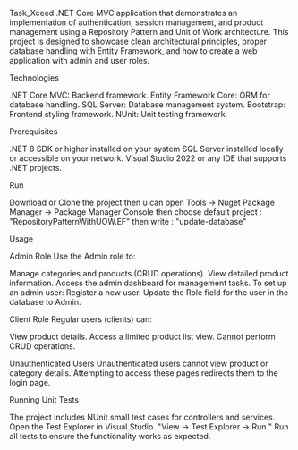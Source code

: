 Task_Xceed
.NET Core MVC application that demonstrates an implementation of authentication, session management, and product management using a Repository Pattern and Unit of Work architecture.
This project is designed to showcase clean architectural principles, proper database handling with Entity Framework, and how to create a web application with admin and user roles.




Technologies

.NET Core MVC: Backend framework.
Entity Framework Core: ORM for database handling.
SQL Server: Database management system.
Bootstrap: Frontend styling framework.
NUnit: Unit testing framework.




Prerequisites

.NET 8 SDK or higher installed on your system
SQL Server installed locally or accessible on your network.
Visual Studio 2022 or any IDE that supports .NET projects.




Run

Download or Clone the project 
then u can open Tools -> Nuget Package Manager -> Package Manager Console 
then choose default project : "RepositoryPatternWithUOW.EF"
then write : "update-database" 




Usage

Admin Role
Use the Admin role to:

Manage categories and products (CRUD operations).
View detailed product information.
Access the admin dashboard for management tasks.
To set up an admin user:
Register a new user.
Update the Role field for the user in the database to Admin.

Client Role
Regular users (clients) can:

View product details.
Access a limited product list view.
Cannot perform CRUD operations.

Unauthenticated Users
Unauthenticated users cannot view product or category details.
Attempting to access these pages redirects them to the login page.




Running Unit Tests

The project includes NUnit small test cases for controllers and services.
Open the Test Explorer in Visual Studio. "View -> Test Explorer -> Run "
Run all tests to ensure the functionality works as expected.
